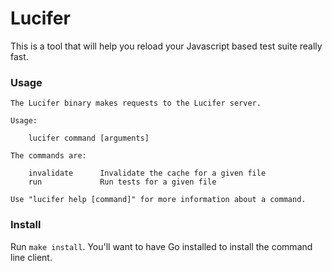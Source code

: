 # Lucifer

This is a tool that will help you reload your Javascript based test suite
really fast.

### Usage

```
The Lucifer binary makes requests to the Lucifer server.

Usage:

    lucifer command [arguments]

The commands are:

    invalidate      Invalidate the cache for a given file
    run             Run tests for a given file

Use "lucifer help [command]" for more information about a command.
```

### Install

Run `make install`. You'll want to have Go installed to install the command
line client.
